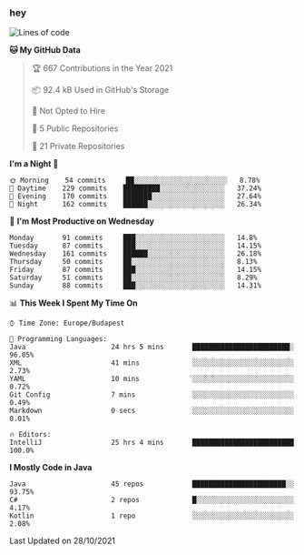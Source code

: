 ### hey

<!--START_SECTION:waka-->
![Lines of code](https://img.shields.io/badge/From%20Hello%20World%20I%27ve%20Written-464000%20lines%20of%20code-blue)

**🐱 My GitHub Data** 

> 🏆 667 Contributions in the Year 2021
 > 
> 📦 92.4 kB Used in GitHub's Storage 
 > 
> 🚫 Not Opted to Hire
 > 
> 📜 5 Public Repositories 
 > 
> 🔑 21 Private Repositories  
 > 
**I'm a Night 🦉** 

```text
🌞 Morning    54 commits     ██░░░░░░░░░░░░░░░░░░░░░░░   8.78% 
🌆 Daytime    229 commits    █████████░░░░░░░░░░░░░░░░   37.24% 
🌃 Evening    170 commits    ███████░░░░░░░░░░░░░░░░░░   27.64% 
🌙 Night      162 commits    ██████░░░░░░░░░░░░░░░░░░░   26.34%

```
📅 **I'm Most Productive on Wednesday** 

```text
Monday       91 commits     ███░░░░░░░░░░░░░░░░░░░░░░   14.8% 
Tuesday      87 commits     ███░░░░░░░░░░░░░░░░░░░░░░   14.15% 
Wednesday    161 commits    ██████░░░░░░░░░░░░░░░░░░░   26.18% 
Thursday     50 commits     ██░░░░░░░░░░░░░░░░░░░░░░░   8.13% 
Friday       87 commits     ███░░░░░░░░░░░░░░░░░░░░░░   14.15% 
Saturday     51 commits     ██░░░░░░░░░░░░░░░░░░░░░░░   8.29% 
Sunday       88 commits     ███░░░░░░░░░░░░░░░░░░░░░░   14.31%

```


📊 **This Week I Spent My Time On** 

```text
⌚︎ Time Zone: Europe/Budapest

💬 Programming Languages: 
Java                     24 hrs 5 mins       ████████████████████████░   96.05% 
XML                      41 mins             ░░░░░░░░░░░░░░░░░░░░░░░░░   2.73% 
YAML                     10 mins             ░░░░░░░░░░░░░░░░░░░░░░░░░   0.72% 
Git Config               7 mins              ░░░░░░░░░░░░░░░░░░░░░░░░░   0.49% 
Markdown                 0 secs              ░░░░░░░░░░░░░░░░░░░░░░░░░   0.01%

🔥 Editors: 
IntelliJ                 25 hrs 4 mins       █████████████████████████   100.0%

```

**I Mostly Code in Java** 

```text
Java                     45 repos            ███████████████████████░░   93.75% 
C#                       2 repos             █░░░░░░░░░░░░░░░░░░░░░░░░   4.17% 
Kotlin                   1 repo              ░░░░░░░░░░░░░░░░░░░░░░░░░   2.08%

```



 Last Updated on 28/10/2021
<!--END_SECTION:waka-->
